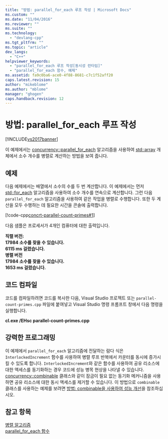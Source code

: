 ```yaml
---
title: "방법: parallel_for_each 루프 작성 | Microsoft Docs"
ms.custom: ""
ms.date: "11/04/2016"
ms.reviewer: ""
ms.suite: ""
ms.technology: 
  - "devlang-cpp"
ms.tgt_pltfrm: ""
ms.topic: "article"
dev_langs: 
  - "C++"
helpviewer_keywords: 
  - "parallel_for_each 루프 작성[동시성 런타임]"
  - "parallel_for_each 함수, 예제"
ms.assetid: fa9c0ba6-ace0-4f88-8681-c7c1f52aff20
caps.latest.revision: 15
author: "mikeblome"
ms.author: "mblome"
manager: "ghogen"
caps.handback.revision: 12
---
```

# 방법: parallel_for_each 루프 작성
[!INCLUDE[vs2017banner](../../assembler/inline/includes/vs2017banner.md)]

이 예제에서는 [concurrency::parallel\_for\_each](../Topic/parallel_for_each%20Function.md) 알고리즘을 사용하여 [std::array](../../standard-library/array-class-stl.md) 개체에서 소수 개수를 병렬로 계산하는 방법을 보여 줍니다.  
  
## 예제  
 다음 예제에서는 배열에서 소수의 수를 두 번 계산합니다.  이 예제에서는 먼저 [std::for\_each](../Topic/for_each.md) 알고리즘을 사용하여 소수 개수를 연속으로 계산합니다.  그런 다음 `parallel_for_each` 알고리즘을 사용하여 같은 작업을 병렬로 수행합니다.  또한 두 계산을 모두 수행하는 데 필요한 시간을 콘솔에 출력합니다.  
  
 [!code-cpp[concrt-parallel-count-primes#1](../../parallel/concrt/codesnippet/CPP/how-to-write-a-parallel-for-each-loop_1.cpp)]  
  
 다음 샘플은 프로세서가 4개인 컴퓨터에 대한 출력입니다.  
  
  **직렬 버전:**  
**17984 소수를 찾을 수 있습니다.**  
**6115 ms 걸렸습니다.**  
**병렬 버전**  
**17984 소수를 찾을 수 있습니다.**  
**1653 ms 걸렸습니다.**   
## 코드 컴파일  
 코드를 컴파일하려면 코드를 복사한 다음, Visual Studio 프로젝트 또는 `parallel-count-primes.cpp` 파일에 붙여넣고 Visual Studio 명령 프롬프트 창에서 다음 명령을 실행합니다.  
  
 **cl.exe \/EHsc parallel\-count\-primes.cpp**  
  
## 강력한 프로그래밍  
 이 예제에서 `parallel_for_each` 알고리즘에 전달하는 람다 식은 `InterlockedIncrement` 함수를 사용하여 병렬 루프 반복에서 카운터를 동시에 증가시킬 수 있도록 합니다.  `InterlockedIncrement`와 같은 함수를 사용하여 공유 리소스에 대한 액세스를 동기화하는 경우 코드에 성능 병목 현상을 나타낼 수 있습니다.  [concurrency::combinable](../../parallel/concrt/reference/combinable-class.md) 클래스와 같이 잠금이 필요 없는 동기화 메커니즘을 사용하면 공유 리소스에 대한 동시 액세스를 제거할 수 있습니다.  이 방법으로 `combinable` 클래스를 사용하는 예제를 보려면 [방법: combinable을 사용하여 성능 개선](../../parallel/concrt/how-to-use-combinable-to-improve-performance.md)을 참조하십시오.  
  
## 참고 항목  
 [병렬 알고리즘](../../parallel/concrt/parallel-algorithms.md)   
 [parallel\_for\_each 함수](../Topic/parallel_for_each%20Function.md)